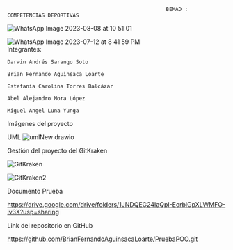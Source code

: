 
                                                       BEMAD : COMPETENCIAS DEPORTIVAS

![WhatsApp Image 2023-08-08 at 10 51 01](https://github.com/BrianFernandoAguinsacaLoarte/PruebaPOO/assets/131829158/6715c1a6-d1b7-4965-ae26-057fb9f7b0d1)

           
![WhatsApp Image 2023-07-12 at 8 41 59 PM](https://github.com/BrianFernandoAguinsacaLoarte/PruebaPOO/assets/118997463/b53f20e3-c28d-4730-9296-0d0430b15976)                                          
Integrantes:
  
    Darwin Andrés Sarango Soto
  
    Brian Fernando Aguinsaca Loarte
  
    Estefanía Carolina Torres Balcázar
  
    Abel Alejandro Mora López
    
    Miguel Angel Luna Yunga 

Imágenes del proyecto
  
  UML
  ![umlNew drawio](https://github.com/BrianFernandoAguinsacaLoarte/PruebaPOO/assets/131829158/bc0024a7-0a92-4a15-ab91-19f93f65c683)

 
 Gestión del proyecto del GitKraken
 
 ![GitKraken](https://github.com/BrianFernandoAguinsacaLoarte/PruebaPOO/assets/133794609/701772b3-8657-4a64-9192-9dde0835f2de)
 
 ![GitKraken2](https://github.com/BrianFernandoAguinsacaLoarte/PruebaPOO/assets/133794609/9a8a659c-ff08-4c61-af17-1106c5a144fe)
 
 Documento Prueba 
 
 https://drive.google.com/drive/folders/1JNDQEG24IaQpI-EorblGpXLWMFO-iv3X?usp=sharing 
 
 Link del repositorio en GitHub
 
 https://github.com/BrianFernandoAguinsacaLoarte/PruebaPOO.git

